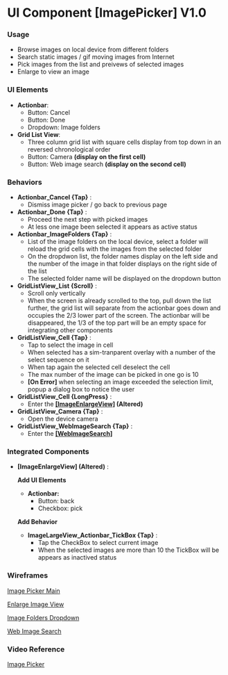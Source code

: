 # UI Component [ImagePicker] V1.0
### Usage
- Browse images on local device from different folders
- Search static images / gif moving images from Internet
- Pick images from the list and preivews of selected images
- Enlarge to view an image

### UI Elements
- **Actionbar**:
  - Button: Cancel
  - Button: Done
  - Dropdown: Image folders
- **Grid List View**: 
  - Three column grid list with square cells display from top down in an reversed chronological order
  - Button: Camera **(display on the first cell)**
  - Button: Web image search **(display on the second cell)**

### Behaviors 
- **Actionbar_Cancel {Tap}** : 
  - Dismiss image picker / go back to previous page
- **Actionbar_Done {Tap}** : 
  - Proceed the next step with picked images
  - At less one image been selected it appears as active status
- **Actionbar_ImageFolders {Tap}** : 
  - List of the image folders on the local device, select a folder will reload the grid cells with the images from the selected folder
  - On the dropdwon list, the folder names display on the left side and the number of the image in that folder displays on the right side of the list 
  - The selected folder name will be displayed on the dropdown button
- **GridListView_List {Scroll}** : 
  - Scroll only vertically 
  - When the screen is already scrolled to the top, pull down the list further, the grid list will separate from the actionbar goes down and occupies the 2/3 lower part of the screen. The actionbar will be disappeared, the 1/3 of the top part will be an empty space for integrating other components 
- **GridListView_Cell {Tap}** : 
  - Tap to select the image in cell 
  - When selected has a sim-tranparent overlay with a number of the select sequence on it
  - When tap again the selected cell deselect the cell
  - The max number of the image can be picked in one go is 10
  - **[On Error]** when selecting an image exceeded the selection limit, popup a dialog box to notice the user
- **GridListView_Cell {LongPress}** : 
  - Enter the **[[ImageEnlargeView]](https://hackmd.io/BwFgZgRgTAjAnFAtDCBjArIkA2HiHoAmiqAzHBMHAKaEAMMA7NUA) (Altered)**
- **GridListView_Camera {Tap}** : 
  - Open the device camera
- **GridListView_WebImageSearch {Tap}** : 
  - Enter the **[[WebImageSearch]](https://hackmd.io/OwUwhsCMBMAsCcBaAJgYwKxkbAZugDImOuiIvMPtAMzrLrUBsj0QA===)** 


### Integrated Components
- **[ImageEnlargeView] (Altered)** : 
  
  **Add UI Elements**
  - **Actionbar:**
    - Button: back
    - Checkbox: pick
  
  **Add Behavior**
  - **ImageLargeView_Actionbar_TickBox {Tap}** : 
    - Tap the CheckBox to select current image
    - When the selected images are more than 10 the TickBox will be appears as inactived status


### Wireframes
[Image Picker Main](https://www.jianguoyun.com/p/DdiTSAoQpqzHBhiO-zU)

[Enlarge Image View](https://www.jianguoyun.com/p/DS350rwQpqzHBhiP-zU)

[Image Folders Dropdown](https://www.jianguoyun.com/p/DcpFivUQpqzHBhiQ-zU)

[Web Image Search](https://www.jianguoyun.com/p/DZdVuLUQpqzHBhiJ-zU)

### Video Reference
[Image Picker](https://www.jianguoyun.com/p/Dbwk8v8QpqzHBhiZhDY)

